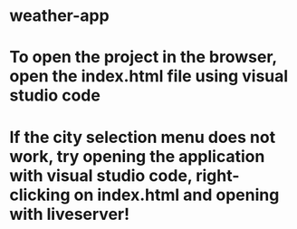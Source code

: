 # weather-app
# To open the project in the browser, open the index.html file using visual studio code
# If the city selection menu does not work, try opening the application with visual studio code, right-clicking on index.html and opening with liveserver!
